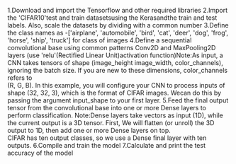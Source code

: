 1.Download and import the Tensorflow and other required libraries
2.Import the 'CIFAR10'test and train datasetsusing the Kerasandthe train  and  test  labels. 
Also,  scale  the  datasets  by  dividing  with  a common number
3.Define  the  class  names  as -['airplane', 'automobile', 'bird', 'cat', 'deer', 'dog', 'frog', 'horse', 'ship', 'truck']
for class of images
4.Define  a  sequential  convolutional  base  using  common  patterns Conv2D and MaxPooling2D layers 
(use 'relu'(Rectified Linear Unit)activation function)Note:As   input,   a   CNN   takes   tensors   of   shape   (image_height
image_width, color_channels), ignoring the batch size. If you are new to  these  dimensions,  color_channels  refers  to  
(R,  G,  B).  In  this example, you will configure your CNN to process inputs of shape (32, 32, 3), which is the format of CIFAR images. Wecan do this by passing the argument input_shape to your first layer.
5.Feed the final output tensor from the convolutional base into one or more Dense layers to perform classification.
Note:Dense  layers  take  vectors  as  input  (1D),  while  the  current output is a 3D tensor. 
First, We will flatten (or unroll) the 3D output to  1D,  then  add  one  or  more  Dense  layers  on  top.  
CIFAR  has  ten output classes, so we use a Dense final layer with ten outputs.
6.Compile and train the model
7.Calculate and print the test accuracy of the model                                                                                                             
